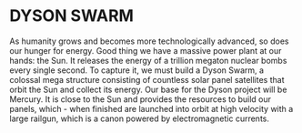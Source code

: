 # DYSON SWARM

As humanity grows and becomes more technologically advanced, so does our hunger for energy. Good thing we have a massive power plant at our hands: the Sun. It releases the energy of a trillion megaton nuclear bombs every single second. To capture it, we must build a Dyson Swarm, a colossal mega structure consisting of countless solar panel satellites that orbit the Sun and collect its energy. Our base for the Dyson project will be Mercury. It is close to the Sun and provides the resources to build our panels, which - when finished are launched into orbit at high velocity with a large railgun, which is a canon powered by electromagnetic currents.
